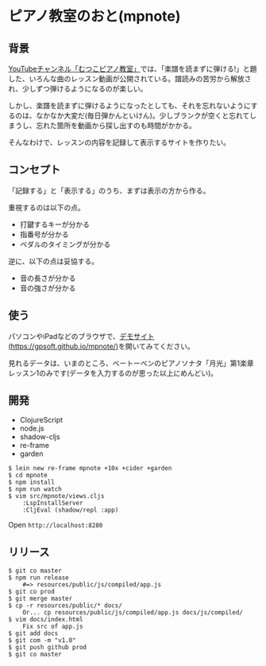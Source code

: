 # ピアノ教室のおと(mpnote)

## 背景

[YouTubeチャンネル「むつこピアノ教室」](https://www.youtube.com/channel/UC95wHIr4NKiBcthI8l4klBQ)では、「楽譜を読まずに弾ける!」と題した、いろんな曲のレッスン動画が公開されている。譜読みの苦労から解放され、少しずつ弾けるようになるのが楽しい。

しかし、楽譜を読まずに弾けるようになったとしても、それを忘れないようにするのは、なかなか大変だ(毎日弾かんといけん)。少しブランクが空くと忘れてしまうし、忘れた箇所を動画から探し出すのも時間がかかる。

そんなわけで、レッスンの内容を記録して表示するサイトを作りたい。


## コンセプト

「記録する」と「表示する」のうち、まずは表示の方から作る。

重視するのは以下の点。

- 打鍵するキーが分かる
- 指番号が分かる
- ペダルのタイミングが分かる

逆に、以下の点は妥協する。

- 音の長さが分かる
- 音の強さが分かる

## 使う

パソコンやiPadなどのブラウザで、[デモサイト(https://gpsoft.github.io/mpnote/)](https://gpsoft.github.io/mpnote/)を開いてみてください。

見れるデータは、いまのところ、ベートーベンのピアノソナタ「月光」第1楽章レッスン1のみです(データを入力するのが思った以上にめんどい)。

## 開発

- ClojureScript
- node.js
- shadow-cljs
- re-frame
- garden

```shell-session
$ lein new re-frame mpnote +10x +cider +garden
$ cd mpnote
$ npm install
$ npm run watch
$ vim src/mpnote/views.cljs
    :LspInstallServer
    :CljEval (shadow/repl :app)
```

Open `http://localhost:8280`

## リリース

```shell-session
$ git co master
$ npm run release
    #=> resources/public/js/compiled/app.js
$ git co prod
$ git merge master
$ cp -r resources/public/* docs/
    Or... cp resources/public/js/compiled/app.js docs/js/compiled/
$ vim docs/index.html
    Fix src of app.js
$ git add docs
$ git com -m "v1.0"
$ git push github prod
$ git co master
```
